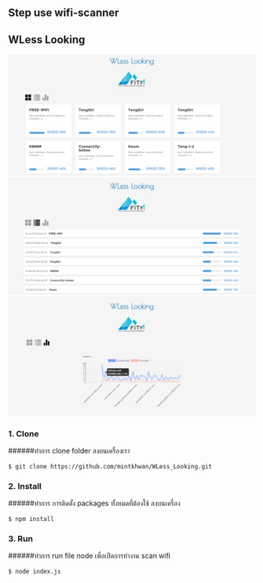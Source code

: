 ## Step use wifi-scanner
## WLess Looking
![](1.png)
![](2.png)
![](3.png)
### 1. Clone
######ทำการ clone folder ลงบนเครื่องเรา
```
$ git clone https://github.com/mintkhwan/WLess_Looking.git
```
### 2. Install
######ทำการ การติดตั้ง packages ทั้งหมดที่ต้องใช้ ลงบนเครื่อง
```
$ npm install
```
### 3. Run
######ทำการ run file node เพื่อเปิดการทำงาน scan wifi
```
$ node index.js
```
